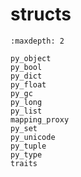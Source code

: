 # structs

```{toctree}
:maxdepth: 2

py_object
py_bool
py_dict
py_float
py_gc
py_long
py_list
mapping_proxy
py_set
py_unicode
py_tuple
py_type
traits
```
